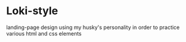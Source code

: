 # Loki-style

landing-page design using my husky's personality in order to practice various html and css elements
